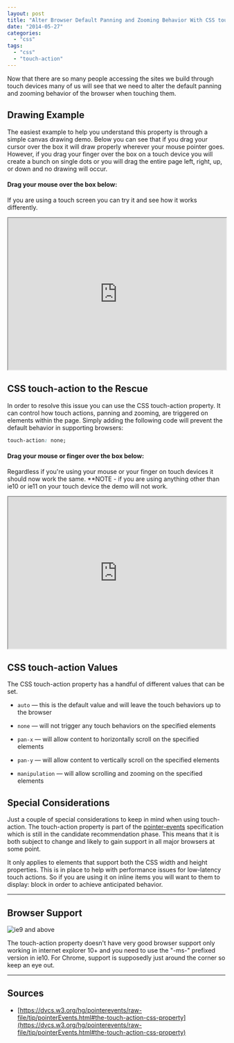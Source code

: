 ```yaml
---
layout: post
title: "Alter Browser Default Panning and Zooming Behavior With CSS touch-action"
date: "2014-05-27"
categories: 
  - "css"
tags: 
  - "css"
  - "touch-action"
---
```


<p class="intro"><span class="dropcap">N</span>ow that there are so many people accessing the sites we build through touch devices many of us will see that we need to alter the default panning and zooming behavior of the browser when touching them.</p>

## Drawing Example

The easiest example to help you understand this property is through a simple canvas drawing demo. Below you can see that if you drag your cursor over the box it will draw properly wherever your mouse pointer goes. However, if you drag your finger over the box on a touch device you will create a bunch on single dots or you will drag the entire page left, right, up, or down and no drawing will occur.

#### Drag your mouse over the box below:

If you are using a touch screen you can try it and see how it works differently.  

<iframe src="https://briantree.se/demos/canvas-drawing/demo1.html" width="100%" height="350px" scrolling="no"></iframe>

## CSS touch-action to the Rescue

In order to resolve this issue you can use the CSS touch-action property. It can control how touch actions, panning and zooming, are triggered on elements within the page. Simply adding the following code will prevent the default behavior in supporting browsers:

```css
touch-action: none;
```

#### Drag your mouse or finger over the box below:

Regardless if you're using your mouse or your finger on touch devices it should now work the same. \*\*NOTE - if you are using anything other than ie10 or ie11 on your touch device the demo will not work.  

<iframe src="https://briantree.se/demos/canvas-drawing/demo2.html" width="100%" height="350px" scrolling="no"></iframe>

## CSS touch-action Values

The CSS touch-action property has a handful of different values that can be set.

- `auto` — this is the default value and will leave the touch behaviors up to the browser

- `none` — will not trigger any touch behaviors on the specified elements

- `pan-x` — will allow content to horizontally scroll on the specified elements

- `pan-y` — will allow content to vertically scroll on the specified elements

- `manipulation` — will allow scrolling and zooming on the specified elements

## Special Considerations

Just a couple of special considerations to keep in mind when using touch-action. The touch-action property is part of the [pointer-events](http://www.w3.org/TR/pointerevents/) specification which is still in the candidate recommendation phase. This means that it is both subject to change and likely to gain support in all major browsers at some point.

It only applies to elements that support both the CSS width and height properties. This is in place to help with performance issues for low-latency touch actions. So if you are using it on inline items you will want to them to display: block in order to achieve anticipated behavior.

* * *

## Browser Support

<div class="browserSupport__list"><img src="../../assets/img/ie.svg" alt="ie9 and above" title="ie10 and above"></div>

The touch-action property doesn't have very good browser support only working in internet explorer 10+ and you need to use the "-ms-" prefixed version in ie10. For Chrome, support is supposedly just around the corner so keep an eye out.

* * *

## Sources

- [https://dvcs.w3.org/hg/pointerevents/raw-file/tip/pointerEvents.html#the-touch-action-css-property](https://dvcs.w3.org/hg/pointerevents/raw-file/tip/pointerEvents.html#the-touch-action-css-property)
